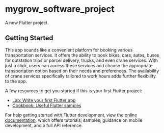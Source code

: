 # mygrow_software_project

A new Flutter project.

## Getting Started

This app sounds like a convenient platform for booking various transportation services. It offers the ability to book bikes, cars, autos, buses for outstation trips or parcel delivery, trucks, and even crane services. With just a click, users can access these services and choose the appropriate transportation option based on their needs and preferences. The availability of crane services specifically tailored to work hours adds further flexibility to the app.

A few resources to get you started if this is your first Flutter project:

- [Lab: Write your first Flutter app](https://docs.flutter.dev/get-started/codelab)
- [Cookbook: Useful Flutter samples](https://docs.flutter.dev/cookbook)

For help getting started with Flutter development, view the
[online documentation](https://docs.flutter.dev/), which offers tutorials,
samples, guidance on mobile development, and a full API reference.
